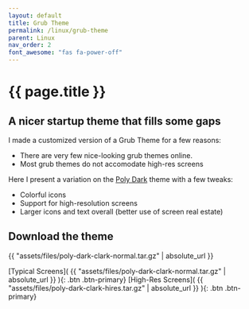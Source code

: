 ```yaml
---
layout: default
title: Grub Theme
permalink: /linux/grub-theme
parent: Linux
nav_order: 2
font_awesome: "fas fa-power-off"
---
```


# <i class="{{ page.font_awesome }}"></i> {{ page.title }}

## A nicer startup theme that fills some gaps
I made a customized version of a Grub Theme for a few reasons:
- There are very few nice-looking grub themes online.
- Most grub themes do not accomodate high-res screens

Here I present a variation on the [Poly Dark](https://github.com/shvchk/poly-dark) theme with a few tweaks:
- Colorful icons
- Support for high-resolution screens
- Larger icons and text overall (better use of screen real estate)

## Download the theme

{{ "assets/files/poly-dark-clark-normal.tar.gz" | absolute_url }}

[Typical Screens]( {{ "assets/files/poly-dark-clark-normal.tar.gz" | absolute_url }} ){: .btn .btn-primary}
[High-Res Screens]( {{ "assets/files/poly-dark-clark-hires.tar.gz" | absolute_url }} ){: .btn .btn-primary}